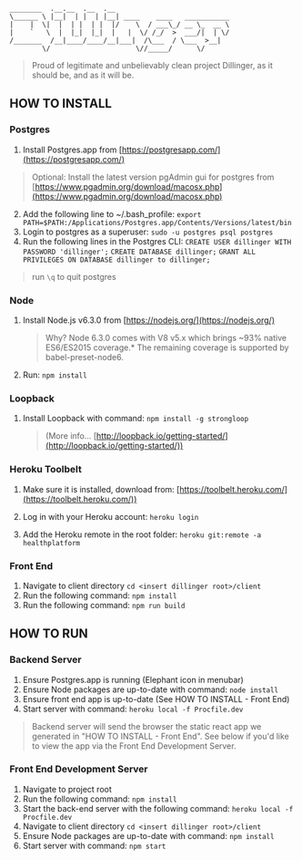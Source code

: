     ________  .__.__  .__  .__                             
    \______ \ |__|  | |  | |__| ____    ____   ___________ 
    |    |  \|  |  | |  | |  |/    \  / ___\_/ __ \_  __ \
    |    `   \  |  |_|  |_|  |   |  \/ /_/  >  ___/|  | \/
    /_______  /__|____/____/__|___|  /\___  / \___  >__|   
            \/                     \//_____/      \/       

> Proud of legitimate and unbelievably clean project Dillinger, as it should be, and as it will be.

HOW TO INSTALL
------------

### Postgres
 1. Install Postgres.app from [https://postgresapp.com/](https://postgresapp.com/)
>Optional: Install the latest version pgAdmin gui for postgres from
 [https://www.pgadmin.org/download/macosx.php](https://www.pgadmin.org/download/macosx.php)
 
 2. Add the following line to ~/.bash_profile:
 `export PATH=$PATH:/Applications/Postgres.app/Contents/Versions/latest/bin`
 3. Login to postgres as a superuser: `sudo -u postgres psql postgres`
 4. Run the following lines in the Postgres CLI:
 `CREATE USER dillinger WITH PASSWORD 'dillinger';`
 `CREATE DATABASE dillinger;`
 `GRANT ALL PRIVILEGES ON DATABASE dillinger to dillinger;` 
> run `\q` to quit postgres

### Node 
 1. Install Node.js v6.3.0 from [https://nodejs.org/](https://nodejs.org/)
 
    > Why? Node 6.3.0 comes with V8 v5.x which brings ~93% native ES6/ES2015 coverage.* The remaining coverage is supported by babel-preset-node6. 
 2. Run: `npm install`

### Loopback
 
 1. Install Loopback with command: `npm install -g strongloop`

    > (More info... [http://loopback.io/getting-started/](http://loopback.io/getting-started/))
    
### Heroku Toolbelt

 1. Make sure it is installed, download from: [https://toolbelt.heroku.com/](https://toolbelt.heroku.com/))

 2. Log in with your Heroku account: `heroku login`

 3. Add the Heroku remote in the root folder: `heroku git:remote -a healthplatform`

### Front End
1. Navigate to client directory `cd <insert dillinger root>/client`
2. Run the following command: `npm install`
3. Run the following command: `npm run build`

HOW TO RUN
----------
### Backend Server

 1. Ensure Postgres.app is running (Elephant icon in menubar)
 2. Ensure Node packages are up-to-date with command: `node install`
 3. Ensure front end app is up-to-date (See HOW TO INSTALL - Front End)
 4. Start server with command: `heroku local -f Procfile.dev`
 
> Backend server will send the browser the static react app we generated in "HOW TO INSTALL - Front End". See below if you'd like to view the app via the Front End Development Server.

### Front End Development Server
 1. Navigate to project root
 2. Run the following command: `npm install`
 3. Start the back-end server with the following command: `heroku local -f Procfile.dev` 
 3. Navigate to client directory `cd <insert dillinger root>/client`
 4. Ensure Node packages are up-to-date with command: `npm install`
 5. Start server with command: `npm start`
